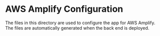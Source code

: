# AWS Amplify Configuration

The files in this directory are used to configure the app for AWS Amplify.  The files are automatically generated when the back end is deployed.
